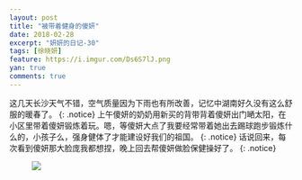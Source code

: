 ```yaml
---
layout: post
title: "被带着健身的傻妍"
date: 2018-02-28
excerpt: "妍妍的日记-30"
tags: [徐晓妍]
feature: https://i.imgur.com/Ds6S7lJ.png
yan: true
comments: true
---
```

这几天长沙天气不错，空气质量因为下雨也有所改善，记忆中湖南好久没有这么舒服的暖春了。
{: .notice}
上午傻妍的奶奶用新买的背带背着傻妍出门嗮太阳，在小区里带着傻妍锻炼着玩。嗯，等傻妍大点了我要经常带着她出去踢球跑步锻炼什么的，小孩子么，强身健体了才能建设好我们的祖国。
{: .notice}
话说回来，每次看到傻妍那大脸庞我都想捏，晚上回去帮傻妍做脸保健操好了。
{: .notice}
<figure>
    <img src="{{ site.staticUrl }}/yanyan/image/yundong.jpg?imageMogr2/auto-orient" />
</figure>
